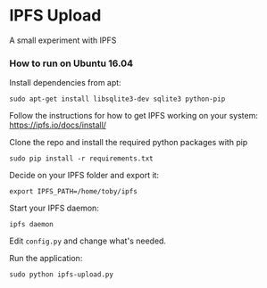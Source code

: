 # IPFS Upload
A small experiment with IPFS

### How to run on Ubuntu 16.04
Install dependencies from apt:

  ```
  sudo apt-get install libsqlite3-dev sqlite3 python-pip
  ```

Follow the instructions for how to get IPFS working on your system: https://ipfs.io/docs/install/

Clone the repo and install the required python packages with pip

  ```
  sudo pip install -r requirements.txt
  ```

Decide on your IPFS folder and export it:

  ```
  export IPFS_PATH=/home/toby/ipfs
  ```

Start your IPFS daemon:

  ```
  ipfs daemon
  ```

Edit `config.py` and change what's needed.

Run the application:

  ```
  sudo python ipfs-upload.py
  ```
